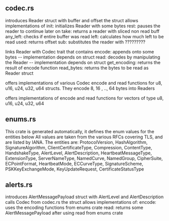 ## codec.rs
introduces Reader struct with buffer and offset
the struct allows implementations of
  init: initializes Reader with some bytes
  rest: pauses the reader to continue later on
  take: returns a reader with sliced non read buff
  any_left: checks if entire buffer was read
  left: calculates how much left to be read
  used: returns offset
  sub:  substitutes the reader with ?????????

links Reader with Codec trait that contains
  encode: appends onto some bytes -- implementation depends on struct
  read: decodes by manipulating the Reader -- implementation depends on struct
  get_encoding: returns the result of encode function
  read_bytes: returns the bytes to be read as Reader struct

offers implementations of various Codec encode and read functions for
u8, u16, u24, u32, u64 structs. They encode 8, 16 , .., 64 bytes into Readers

offers implementations of encode and read functions for vectors
of type u8, u16, u24, u32, u64

## enums.rs
This crate is generated automatically, it  defines the enum values for
the entities below
All values are taken from the various RFCs covering TLS, and are listed by IANA.
The entities are:
  ProtocolVersion, HashAlgorithm, SignatureAlgorithm, ClientCertificateType,
  Compression, ContentType, HandshakeType, AlertLevel, AlertDescription,
  HeartbeatMessageType, ExtensionType, ServerNameType, NamedCurve, NamedGroup,
  CipherSuite, ECPointFormat, HeartbeatMode, ECCurveType, SignatureScheme,
  PSKKeyExchangeMode, KeyUpdateRequest, CertificateStatusType

## alerts.rs
introduces AlertMessagePayload struct with AlertLevel and AlertDescription
calls Codec from codec.rs the struct allows implementations of:
  encode: uses the encoding functions from enums crate
  read: returns some AlertMessagePayload after using read from enums crate
